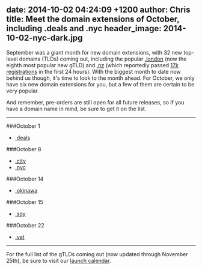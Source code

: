 date: 2014-10-02 04:24:09 +1200
author: Chris
title: Meet the domain extensions of October, including .deals and .nyc
header_image: 2014-10-02-nyc-dark.jpg
----

<!-- excerpt -->

September was a giant month for new domain extensions, with 32 new top-level domains (TLDs) coming out, including the popular [.london](https://iwantmyname.com/domains/dot-london) (now the eighth most popular new gTLD) and [.nz](https://iwantmyname.com/domains/dot-nz) (which reportedly passed [17k registrations](https://twitter.com/dotnz/status/517102502731190272) in the first 24 hours). With the biggest month to date now behind us though, it's time to look to the month ahead. For October, we only have six new domain extensions for you, but a few of them are certain to be very popular.

<!-- /excerpt -->

And remember, pre-orders are still open for all future releases, so if you have a domain name in mind, be sure to get it on the list.

***

###October 1

+ [.deals](https://iwantmyname.com/domains/dot-deals)

###October 8

+ [.city](https://iwantmyname.com/domains/dot-city)
+ [.nyc](https://iwantmyname.com/domains/dot-nyc)

###October 14

+ [.okinawa](https://iwantmyname.com/domains/dot-okinawa)

###October 15

+ [.soy](https://iwantmyname.com/domains/dot-soy)

###October 22

+ [.vet](https://iwantmyname.com/domains/dot-vet)

***

For the full list of the gTLDs coming out (now updated through November 25th), be sure to visit our [launch calendar](https://iwantmyname.com/domains/new-gtld-launch-dates).